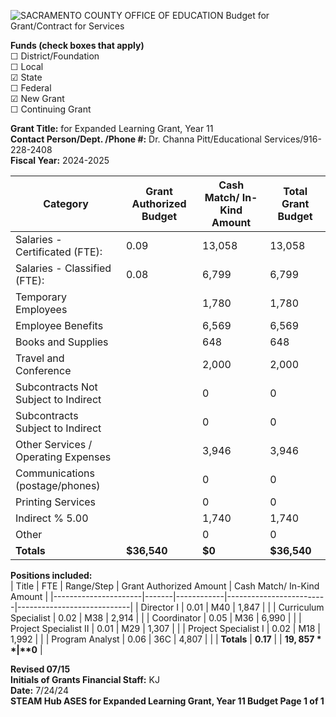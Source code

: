 <!-- Page 1 -->
![SACRAMENTO COUNTY OFFICE OF EDUCATION Budget for Grant/Contract for Services](https://via.placeholder.com/768x991.png?text=SACRAMENTO+COUNTY+OFFICE+OF+EDUCATION+Budget+for+Grant/Contract+for+Services)

**Funds (check boxes that apply)**  
☐ District/Foundation  
☐ Local  
☑ State  
☐ Federal  
☑ New Grant  
☐ Continuing Grant  

**Grant Title:** for Expanded Learning Grant, Year 11  
**Contact Person/Dept. /Phone #:** Dr. Channa Pitt/Educational Services/916-228-2408  
**Fiscal Year:** 2024-2025  

| Category                             | Grant Authorized Budget | Cash Match/ In-Kind Amount | Total Grant Budget |
|--------------------------------------|-------------------------|----------------------------|--------------------|
| Salaries - Certificated (FTE):      | 0.09                    | 13,058                     | 13,058             |
| Salaries - Classified (FTE):         | 0.08                    | 6,799                      | 6,799              |
| Temporary Employees                  |                         | 1,780                      | 1,780              |
| Employee Benefits                    |                         | 6,569                      | 6,569              |
| Books and Supplies                   |                         | 648                        | 648                |
| Travel and Conference                |                         | 2,000                      | 2,000              |
| Subcontracts Not Subject to Indirect |                         | 0                          | 0                  |
| Subcontracts Subject to Indirect     |                         | 0                          | 0                  |
| Other Services / Operating Expenses   |                         | 3,946                      | 3,946              |
| Communications (postage/phones)     |                         | 0                          | 0                  |
| Printing Services                    |                         | 0                          | 0                  |
| Indirect % 5.00                     |                         | 1,740                      | 1,740              |
| Other                                |                         | 0                          | 0                  |
| **Totals**                           | **$36,540**            | **$0**                     | **$36,540**        |

**Positions included:**  
| Title                | FTE   | Range/Step | Grant Authorized Amount | Cash Match/ In-Kind Amount |
|----------------------|-------|------------|-------------------------|----------------------------|
| Director I           | 0.01  | M40        | 1,847                   |                            |
| Curriculum Specialist | 0.02  | M38        | 2,914                   |                            |
| Coordinator          | 0.05  | M36        | 6,990                   |                            |
| Project Specialist II | 0.01  | M29        | 1,307                   |                            |
| Project Specialist I  | 0.02  | M18        | 1,992                   |                            |
| Program Analyst      | 0.06  | 36C        | 4,807                   |                            |
| **Totals**          | **0.17** |            | **$19,857**             | **$0**                     |

**Revised 07/15**  
**Initials of Grants Financial Staff:** KJ  
**Date:** 7/24/24  
**STEAM Hub ASES for Expanded Learning Grant, Year 11 Budget Page 1 of 1**
